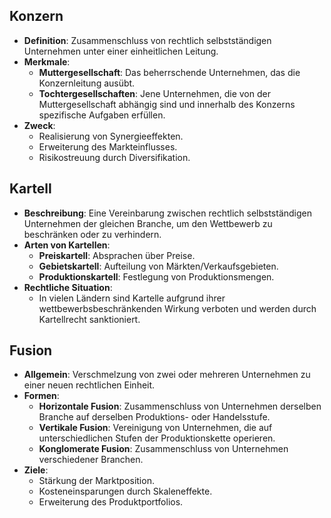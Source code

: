 ## Konzern
- **Definition**: Zusammenschluss von rechtlich selbstständigen Unternehmen unter einer einheitlichen Leitung.
- **Merkmale**:
  - **Muttergesellschaft**: Das beherrschende Unternehmen, das die Konzernleitung ausübt.
  - **Tochtergesellschaften**: Jene Unternehmen, die von der Muttergesellschaft abhängig sind und innerhalb des Konzerns spezifische Aufgaben erfüllen.
- **Zweck**:
  - Realisierung von Synergieeffekten.
  - Erweiterung des Markteinflusses.
  - Risikostreuung durch Diversifikation.

## Kartell
- **Beschreibung**: Eine Vereinbarung zwischen rechtlich selbstständigen Unternehmen der gleichen Branche, um den Wettbewerb zu beschränken oder zu verhindern.
- **Arten von Kartellen**:
  - **Preiskartell**: Absprachen über Preise.
  - **Gebietskartell**: Aufteilung von Märkten/Verkaufsgebieten.
  - **Produktionskartell**: Festlegung von Produktionsmengen.
- **Rechtliche Situation**:
  - In vielen Ländern sind Kartelle aufgrund ihrer wettbewerbsbeschränkenden Wirkung verboten und werden durch Kartellrecht sanktioniert.

## Fusion
- **Allgemein**: Verschmelzung von zwei oder mehreren Unternehmen zu einer neuen rechtlichen Einheit.
- **Formen**:
  - **Horizontale Fusion**: Zusammenschluss von Unternehmen derselben Branche auf derselben Produktions- oder Handelsstufe.
  - **Vertikale Fusion**: Vereinigung von Unternehmen, die auf unterschiedlichen Stufen der Produktionskette operieren.
  - **Konglomerate Fusion**: Zusammenschluss von Unternehmen verschiedener Branchen.
- **Ziele**:
  - Stärkung der Marktposition.
  - Kosteneinsparungen durch Skaleneffekte.
  - Erweiterung des Produktportfolios.

